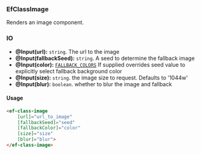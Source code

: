 ### EfClassImage

Renders an image component.

### IO

- **@Input(url):** `string`. The url to the image
- **@Input(fallbackSeed):** `string`. A seed to determine the fallback image
- **@Input(color):** [`FALLBACK_COLORS`](https://github.com/EFEducationFirstMobile/ef-class-web/blob/master/libraries/components/src/lib/media/image/fallback/fallback-image.component.ts) If supplied overrides seed value to explicitly select fallback background color
- **@Input(size):** `string`. the image size to request. Defaults to '1044w'
- **@Input(blur):** `boolean`. whether to blur the image and fallback

#### Usage

```html
<ef-class-image
    [url]="url_to_image"
    [fallbackSeed]="seed"
    [fallbackColor]="color"
    [size]="size"
    [blur]="blur">
</ef-class-image>
```
